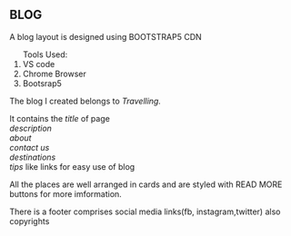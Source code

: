 <html>
  <body>
    <h2>BLOG</h2>
    <p>A blog layout is designed using BOOTSTRAP5 CDN</p>
    <ol>Tools Used:
      <li>VS code</li>
      <li>Chrome Browser</li>
      <li>Bootsrap5</li>
    </ol>
    <p>The blog I created belongs to <i>Travelling.</i> </p>
    <p>It contains the <i>title </i>of page<br><i>description</i><br><i>about</i><br><i>contact us</i> <br> <i>destinations</i><br><i>tips</i> like links for easy use of blog</p>
    <p>All the places are well arranged in cards and are styled with READ MORE buttons for more imformation.</p>
    <p>There is a footer comprises social media links(fb, instagram,twitter) also copyrights</p>
  </body>
</html>
